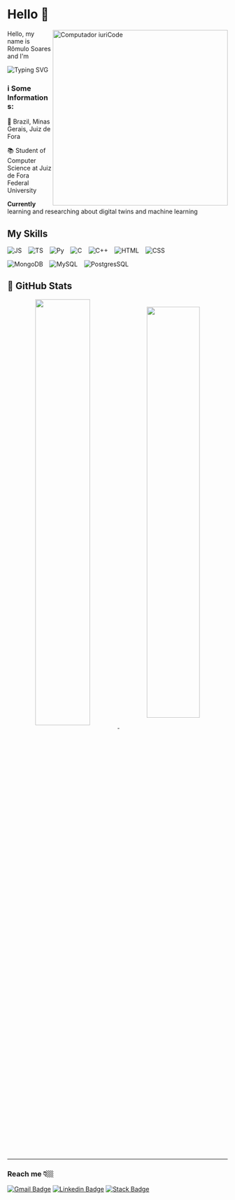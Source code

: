 
# Hello :wave:

<img src="https://raw.githubusercontent.com/MicaelliMedeiros/micaellimedeiros/master/image/computer-illustration.png" min-width="400px" max-width="400px" width="400px" align="right" alt="Computador iuriCode">

<p align="left">
Hello, my name is Rômulo Soares and I'm

![Typing SVG](https://readme-typing-svg.herokuapp.com?color=%236038F7&size=22&lines=a+Student;+and+a+curious+Dev)
</p>

<h3 align="left">
ℹ️ Some Informations:
</h3>

<p align="left"> 🚩 Brazil, Minas Gerais, Juiz de Fora </p>
<p align="left"> 📚 Student of Computer Science at Juiz de Fora Federal University</p>
<p align="left"> <b>Currently</b> learning and researching about digital twins and machine learning</p>

## My Skills
![JS](https://img.shields.io/badge/JavaScript-323330?style=for-the-badge&logo=javascript&logoColor=F7DF1E)
&ensp;
![TS](https://img.shields.io/badge/TypeScript-007ACC?style=for-the-badge&logo=typescript&logoColor=white)
&ensp;
![Py](https://img.shields.io/badge/Python-FFD43B?style=for-the-badge&logo=python&logoColor=blue)
&ensp;
![C](https://img.shields.io/badge/C-00599C?style=for-the-badge&logo=c&logoColor=white)
&ensp;
![C++](https://img.shields.io/badge/C%2B%2B-00599C?style=for-the-badge&logo=c%2B%2B&logoColor=white)
&ensp;
![HTML](https://img.shields.io/badge/HTML5-E34F26?style=for-the-badge&logo=html5&logoColor=white)
&ensp;
![CSS](https://img.shields.io/badge/CSS3-1572B6?style=for-the-badge&logo=css3&logoColor=white)

![MongoDB](https://img.shields.io/badge/MongoDB-4EA94B?style=for-the-badge&logo=mongodb&logoColor=white)
&ensp;
![MySQL](https://img.shields.io/badge/MySQL-005C84?style=for-the-badge&logo=mysql&logoColor=white)
&ensp;
![PostgresSQL](https://img.shields.io/badge/PostgreSQL-316192?style=for-the-badge&logo=postgresql&logoColor=white)

## 🚀 GitHub Stats

<div align="center">
  <a href="#">
  <img align="center" width="49.9%" src="https://github-readme-stats.vercel.app/api?username=romulolassoares&show_icons=true&theme=material-palenight" />
  </a>
  <a href="#">
    <img align="center" width="49%" src="https://github-readme-stats.vercel.app/api/top-langs/?username=romulolassoares&layout=compact&show_icons=true&theme=material-palenight&hide=php,css&langs_count=4" />
  </a>
</div>

---

### Reach me 👇🏼
[
![Gmail Badge](https://img.shields.io/badge/Gmail-D14836?style=for-the-badge&logo=gmail&logoColor=white)](mailto:romulolassoares@gmail.com)
[
![Linkedin Badge](https://img.shields.io/badge/LinkedIn-0077B5?style=for-the-badge&logo=linkedin&logoColor=white)](https://www.linkedin.com/in/romulo-soares-005b201a5)
[
![Stack Badge](https://img.shields.io/badge/Stack_Overflow-FE7A16?style=for-the-badge&logo=stack-overflow&logoColor=white)](https://stackoverflow.com/users/15277177/romulo-soares)
